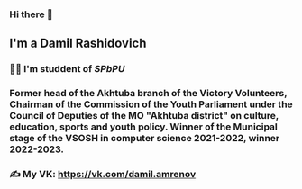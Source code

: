 ### Hi there 👋

## I'm a Damil Rashidovich ##

### 👨‍🎓 I'm studdent of *SPbPU* ###
### Former head of the Akhtuba branch of the Victory Volunteers, Chairman of the Commission of the Youth Parliament under the Council of Deputies of the MO "Akhtuba district" on culture, education, sports and youth policy. Winner of the Municipal stage of the VSOSH in computer science 2021-2022, winner 2022-2023. ###

### &#9997; My VK: https://vk.com/damil.amrenov ###

